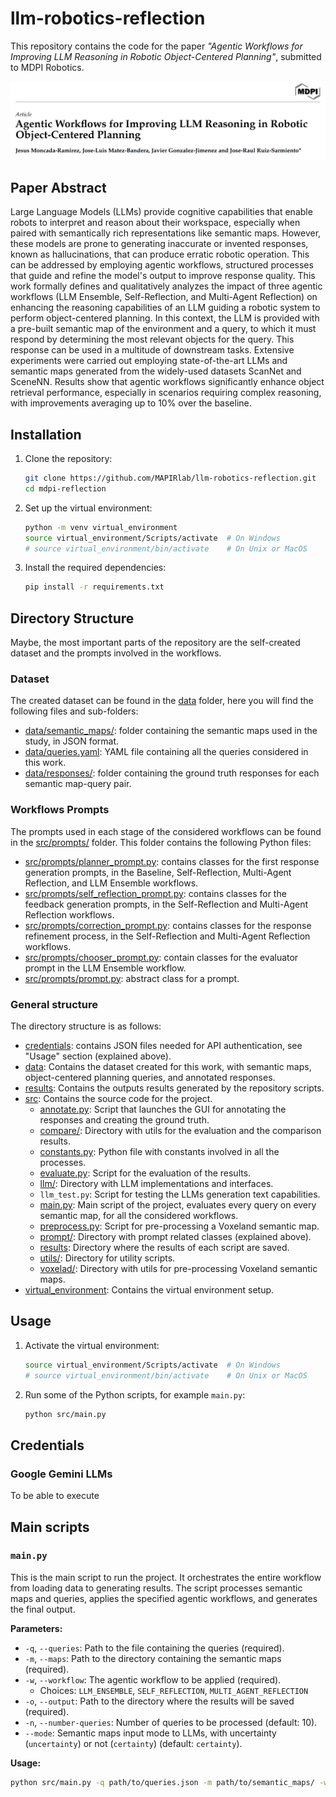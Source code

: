 # llm-robotics-reflection

This repository contains the code for the paper *"Agentic Workflows for Improving LLM Reasoning in Robotic Object-Centered Planning"*, submitted to MDPI Robotics.

![Paper Title: Agentic Workflows for Improving LLM Reasoning in Robotic Object-Centered Planning](images/paper_title.png)

## Paper Abstract

Large Language Models (LLMs) provide cognitive capabilities that enable robots to interpret and reason about their workspace, especially when paired with semantically rich representations like semantic maps. However, these models are prone to generating inaccurate or invented responses, known as hallucinations, that can produce erratic robotic operation. This can be addressed by employing agentic workflows, structured processes that guide and refine the model's output to improve response quality. This work formally defines and qualitatively analyzes the impact of three agentic workflows (LLM Ensemble, Self-Reflection, and Multi-Agent Reflection) on enhancing the reasoning capabilities of an LLM guiding a robotic system to perform object-centered planning. In this context, the LLM is provided with a pre-built semantic map of the environment and a query, to which it must respond by determining the most relevant objects for the query. This response can be used in a multitude of downstream tasks. Extensive experiments were carried out employing state-of-the-art LLMs and semantic maps generated from the widely-used datasets ScanNet and SceneNN. Results show that agentic workflows significantly enhance object retrieval performance, especially in scenarios requiring complex reasoning, with improvements averaging up to 10% over the baseline.

## Installation

1. Clone the repository:
    ```sh
    git clone https://github.com/MAPIRlab/llm-robotics-reflection.git
    cd mdpi-reflection
    ```

2. Set up the virtual environment:
    ```sh
    python -m venv virtual_environment
    source virtual_environment/Scripts/activate  # On Windows
    # source virtual_environment/bin/activate    # On Unix or MacOS
    ```

3. Install the required dependencies:
    ```sh
    pip install -r requirements.txt
    ```

## Directory Structure

Maybe, the most important parts of the repository are the self-created dataset and the prompts involved in the workflows.

### Dataset

The created dataset can be found in the [data](https://github.com/MAPIRlab/llm-robotics-reflection/tree/main/data) folder, here you will find the following files and sub-folders:
- [data/semantic_maps/](https://github.com/MAPIRlab/llm-robotics-reflection/tree/main/data/semantic_maps): folder containing the semantic maps used in the study, in JSON format.
- [data/queries.yaml](https://github.com/MAPIRlab/llm-robotics-reflection/blob/main/data/queries.yaml): YAML file containing all the queries considered in this work.
- [data/responses/](https://github.com/MAPIRlab/llm-robotics-reflection/tree/main/data/responses): folder containing the ground truth responses for each semantic map-query pair.

### Workflows Prompts

The prompts used in each stage of the considered workflows can be found in the [src/prompts/](https://github.com/MAPIRlab/llm-robotics-reflection/tree/main/data) folder. This folder contains the following Python files:
- [src/prompts/planner_prompt.py](https://github.com/MAPIRlab/llm-robotics-reflection/tree/main/src/prompts/planner_prompt.py): contains classes for the first response generation prompts, in the Baseline, Self-Reflection, Multi-Agent Reflection, and LLM Ensemble workflows.
- [src/prompts/self_reflection_prompt.py](https://github.com/MAPIRlab/llm-robotics-reflection/tree/main/src/prompts/self_reflection_prompt.py): contains classes for the feedback generation prompts, in the Self-Reflection and Multi-Agent Reflection workflows.
- [src/prompts/correction_prompt.py](https://github.com/MAPIRlab/llm-robotics-reflection/tree/main/src/prompts/self_reflection_prompt.py): contains classes for the response refinement process, in the Self-Reflection and Multi-Agent Reflection workflows.
- [src/prompts/chooser_prompt.py](https://github.com/MAPIRlab/llm-robotics-reflection/tree/main/src/prompts/self_reflection_prompt.py): contain classes for the evaluator prompt in the LLM Ensemble workflow.
- [src/prompts/prompt.py](https://github.com/MAPIRlab/llm-robotics-reflection/tree/main/src/prompts/prompt.py): abstract class for a prompt.

### General structure

The directory structure is as follows:

- [credentials](https://github.com/MAPIRlab/llm-robotics-reflection/tree/main/credentials): contains JSON files needed for API authentication, see "Usage" section (explained above).
- [data](https://github.com/MAPIRlab/llm-robotics-reflection/tree/main/data): Contains the dataset created for this work, with semantic maps, object-centered planning queries, and annotated responses.
- [results](https://github.com/MAPIRlab/llm-robotics-reflection/tree/main/results): Contains the outputs results generated by the repository scripts.
- [src](https://github.com/MAPIRlab/llm-robotics-reflection/tree/main/src): Contains the source code for the project.
  - [annotate.py](https://github.com/MAPIRlab/llm-robotics-reflection/tree/main/src/annotate.py): Script that launches the GUI for annotating the responses and creating the ground truth.
  - [compare/](https://github.com/MAPIRlab/llm-robotics-reflection/tree/main/src/compare): Directory with utils for the evaluation and the comparison results.
  - [constants.py](https://github.com/MAPIRlab/llm-robotics-reflection/tree/main/src/constants.py): Python file with constants involved in all the processes.
  - [evaluate.py](https://github.com/MAPIRlab/llm-robotics-reflection/tree/main/src/evaluate.py): Script for the evaluation of the results.
  - [llm/](https://github.com/MAPIRlab/llm-robotics-reflection/tree/main/src/llm): Directory with LLM implementations and interfaces.
  - `llm_test.py`: Script for testing the LLMs generation text capabilities.
  - [main.py](https://github.com/MAPIRlab/llm-robotics-reflection/tree/main/src/main.py): Main script of the project, evaluates every query on every semantic map, for all the considered workflows.
  - [preprocess.py](https://github.com/MAPIRlab/llm-robotics-reflection/tree/main/src/preprocess.py): Script for pre-processing a Voxeland semantic map.
  - [prompt/](https://github.com/MAPIRlab/llm-robotics-reflection/tree/main/src/prompt): Directory with prompt related classes (explained above).
  - [results](https://github.com/MAPIRlab/llm-robotics-reflection/tree/main/src/results): Directory where the results of each script are saved.
  - [utils/](https://github.com/MAPIRlab/llm-robotics-reflection/tree/main/src/utils): Directory for utility scripts.
  - [voxelad/](https://github.com/MAPIRlab/llm-robotics-reflection/tree/main/src/voxeland): Directory with utils for pre-processing Voxeland semantic maps.
- [virtual_environment](https://github.com/MAPIRlab/llm-robotics-reflection/tree/main/src/virtual_environment): Contains the virtual environment setup.

## Usage

1. Activate the virtual environment:
    ```sh
    source virtual_environment/Scripts/activate  # On Windows
    # source virtual_environment/bin/activate    # On Unix or MacOS
    ```

2. Run some of the Python scripts, for example `main.py`:
    ```sh
    python src/main.py
    ```

## Credentials

### Google Gemini LLMs

To be able to execute 

## Main scripts

### `main.py`

This is the main script to run the project. It orchestrates the entire workflow from loading data to generating results. The script processes semantic maps and queries, applies the specified agentic workflows, and generates the final output.

**Parameters:**
- `-q`, `--queries`: Path to the file containing the queries (required).
- `-m`, `--maps`: Path to the directory containing the semantic maps (required).
- `-w`, `--workflow`: The agentic workflow to be applied (required).
  - Choices: `LLM_ENSEMBLE`, `SELF_REFLECTION`, `MULTI_AGENT_REFLECTION`
- `-o`, `--output`: Path to the directory where the results will be saved (required).
- `-n`, `--number-queries`: Number of queries to be processed (default: 10).
- `--mode`: Semantic maps input mode to LLMs, with uncertainty (`uncertainty`) or not (`certainty`) (default: `certainty`).

**Usage:**
```sh
python src/main.py -q path/to/queries.json -m path/to/semantic_maps/ -w LLM_ENSEMBLE -o path/to/output/ --number-queries 10 --mode certainty

